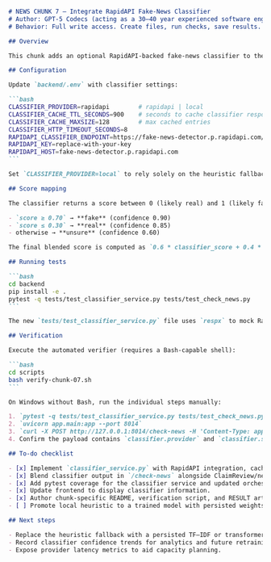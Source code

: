 ````markdown
# NEWS CHUNK 7 — Integrate RapidAPI Fake-News Classifier
# Author: GPT-5 Codecs (acting as a 30–40 year experienced software engineer)
# Behavior: Full write access. Create files, run checks, save results.

## Overview

This chunk adds an optional RapidAPI-backed fake-news classifier to the `/check-news` route. The backend now requests an ML score for the submitted text, falls back to a deterministic local heuristic when RapidAPI is unavailable, and blends that score with the news heuristics when no third-party ClaimReview verdict is present.

## Configuration

Update `backend/.env` with classifier settings:

```bash
CLASSIFIER_PROVIDER=rapidapi        # rapidapi | local
CLASSIFIER_CACHE_TTL_SECONDS=900    # seconds to cache classifier responses
CLASSIFIER_CACHE_MAXSIZE=128        # max cached entries
CLASSIFIER_HTTP_TIMEOUT_SECONDS=8
RAPIDAPI_CLASSIFIER_ENDPOINT=https://fake-news-detector.p.rapidapi.com/predict
RAPIDAPI_KEY=replace-with-your-key
RAPIDAPI_HOST=fake-news-detector.p.rapidapi.com
```

Set `CLASSIFIER_PROVIDER=local` to rely solely on the heuristic fallback. When RapidAPI keys are missing the service logs a warning and automatically uses the local stub.

## Score mapping

The classifier returns a score between 0 (likely real) and 1 (likely fake). Verdict mapping when ClaimReview data is absent:

- `score ≥ 0.70` → **fake** (confidence 0.90)
- `score ≤ 0.30` → **real** (confidence 0.85)
- otherwise → **unsure** (confidence 0.60)

The final blended score is computed as `0.6 * classifier_score + 0.4 * news_contradiction_score` where the latter is a lightweight heuristic over the returned sources.

## Running tests

```bash
cd backend
pip install -e .
pytest -q tests/test_classifier_service.py tests/test_check_news.py
```

The new `tests/test_classifier_service.py` file uses `respx` to mock RapidAPI responses and asserts caching plus fallback behaviour.

## Verification

Execute the automated verifier (requires a Bash-capable shell):

```bash
cd scripts
bash verify-chunk-07.sh
```

On Windows without Bash, run the individual steps manually:

1. `pytest -q tests/test_classifier_service.py tests/test_check_news.py`
2. `uvicorn app.main:app --port 8014`
3. `curl -X POST http://127.0.0.1:8014/check-news -H 'Content-Type: application/json' -d '{"text":"Example headline"}'`
4. Confirm the payload contains `classifier.provider` and `classifier.score`.

## To-do checklist

- [x] Implement `classifier_service.py` with RapidAPI integration, caching, and local fallback.
- [x] Blend classifier output in `/check-news` alongside ClaimReview/news signals.
- [x] Add pytest coverage for the classifier service and updated orchestration.
- [x] Update frontend to display classifier information.
- [x] Author chunk-specific README, verification script, and RESULT artefact.
- [ ] Promote local heuristic to a trained model with persisted weights (future work).

## Next steps

- Replace the heuristic fallback with a persisted TF–IDF or transformer model.
- Record classifier confidence trends for analytics and future retraining.
- Expose provider latency metrics to aid capacity planning.

````